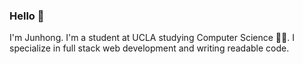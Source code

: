 ### Hello 👋

I'm Junhong. I'm a student at UCLA studying Computer Science 👨‍💻. I specialize in full stack web development and writing readable code.
